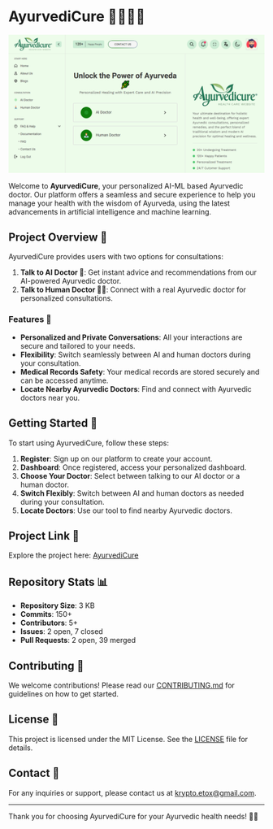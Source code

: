 # AyurvediCure 🌿🧑‍⚕️🤖

![AyurvediCure](img/desktop.png)

Welcome to **AyurvediCure**, your personalized AI-ML based Ayurvedic doctor. Our platform offers a seamless and secure experience to help you manage your health with the wisdom of Ayurveda, using the latest advancements in artificial intelligence and machine learning.

## Project Overview 🌟

AyurvediCure provides users with two options for consultations:

1. **Talk to AI Doctor 🤖**: Get instant advice and recommendations from our AI-powered Ayurvedic doctor.
2. **Talk to Human Doctor 🧑‍⚕️**: Connect with a real Ayurvedic doctor for personalized consultations.

### Features 🌿

- **Personalized and Private Conversations**: All your interactions are secure and tailored to your needs.
- **Flexibility**: Switch seamlessly between AI and human doctors during your consultation.
- **Medical Records Safety**: Your medical records are stored securely and can be accessed anytime.
- **Locate Nearby Ayurvedic Doctors**: Find and connect with Ayurvedic doctors near you.

## Getting Started 🚀

To start using AyurvediCure, follow these steps:

1. **Register**: Sign up on our platform to create your account.
2. **Dashboard**: Once registered, access your personalized dashboard.
3. **Choose Your Doctor**: Select between talking to our AI doctor or a human doctor.
4. **Switch Flexibly**: Switch between AI and human doctors as needed during your consultation.
5. **Locate Doctors**: Use our tool to find nearby Ayurvedic doctors.

## Project Link 🔗

Explore the project here: [AyurvediCure](https://pkprajapati7402.github.io/AyurvediCure/)

## Repository Stats 📊

- **Repository Size**: 3 KB
- **Commits**: 150+
- **Contributors**: 5+
- **Issues**: 2 open, 7 closed
- **Pull Requests**: 2 open, 39 merged

## Contributing 🤝

We welcome contributions! Please read our [CONTRIBUTING.md](CONTRIBUTING.md) for guidelines on how to get started.

## License 📜

This project is licensed under the MIT License. See the [LICENSE](LICENSE) file for details.

## Contact 📧

For any inquiries or support, please contact us at krypto.etox@gmail.com.

---

Thank you for choosing AyurvediCure for your Ayurvedic health needs! 🌿✨
